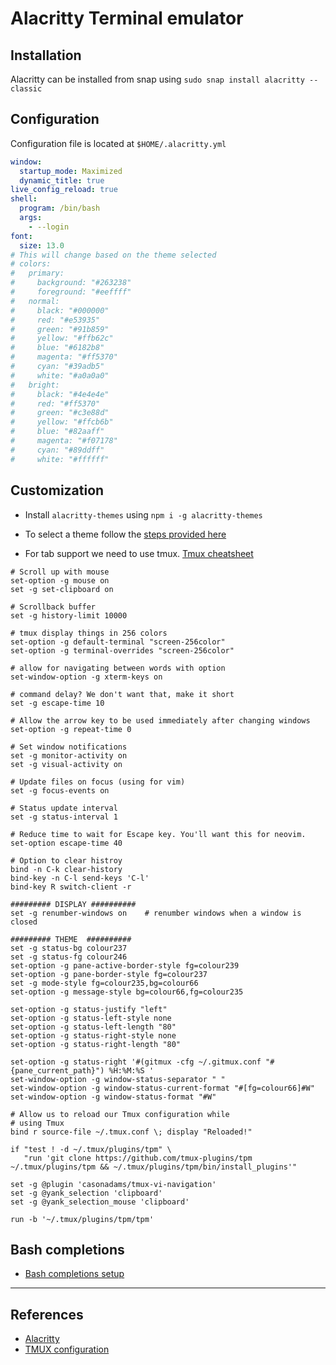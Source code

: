 # Alacritty Terminal emulator

## Installation

Alacritty can be installed from snap using `sudo snap install alacritty --classic`

## Configuration

Configuration file is located at `$HOME/.alacritty.yml`

```YAML
window:
  startup_mode: Maximized
  dynamic_title: true
live_config_reload: true
shell:
  program: /bin/bash
  args:
    - --login
font:
  size: 13.0
# This will change based on the theme selected
# colors:
#   primary:
#     background: "#263238"
#     foreground: "#eeffff"
#   normal:
#     black: "#000000"
#     red: "#e53935"
#     green: "#91b859"
#     yellow: "#ffb62c"
#     blue: "#6182b8"
#     magenta: "#ff5370"
#     cyan: "#39adb5"
#     white: "#a0a0a0"
#   bright:
#     black: "#4e4e4e"
#     red: "#ff5370"
#     green: "#c3e88d"
#     yellow: "#ffcb6b"
#     blue: "#82aaff"
#     magenta: "#f07178"
#     cyan: "#89ddff"
#     white: "#ffffff"
```

## Customization

- Install `alacritty-themes` using `npm i -g alacritty-themes`
- To select a theme follow the [steps provided here](https://github.com/rajasegar/alacritty-themes)

- For tab support we need to use tmux. [Tmux cheatsheet](https://gist.github.com/girip11/542089013bfe5a4dd58f910c73556c31)

```text
# Scroll up with mouse
set-option -g mouse on
set -g set-clipboard on

# Scrollback buffer
set -g history-limit 10000

# tmux display things in 256 colors
set-option -g default-terminal "screen-256color"
set-option -g terminal-overrides "screen-256color"

# allow for navigating between words with option
set-window-option -g xterm-keys on

# command delay? We don't want that, make it short
set -g escape-time 10

# Allow the arrow key to be used immediately after changing windows
set-option -g repeat-time 0

# Set window notifications
set -g monitor-activity on
set -g visual-activity on

# Update files on focus (using for vim)
set -g focus-events on

# Status update interval
set -g status-interval 1

# Reduce time to wait for Escape key. You'll want this for neovim.
set-option escape-time 40

# Option to clear histroy
bind -n C-k clear-history
bind-key -n C-l send-keys 'C-l'
bind-key R switch-client -r

######### DISPLAY ##########
set -g renumber-windows on    # renumber windows when a window is closed

######### THEME  ##########
set -g status-bg colour237
set -g status-fg colour246
set-option -g pane-active-border-style fg=colour239
set-option -g pane-border-style fg=colour237
set -g mode-style fg=colour235,bg=colour66
set-option -g message-style bg=colour66,fg=colour235

set-option -g status-justify "left"
set-option -g status-left-style none
set-option -g status-left-length "80"
set-option -g status-right-style none
set-option -g status-right-length "80"

set-option -g status-right '#(gitmux -cfg ~/.gitmux.conf "#{pane_current_path}") %H:%M:%S '
set-window-option -g window-status-separator " "
set-window-option -g window-status-current-format "#[fg=colour66]#W"
set-window-option -g window-status-format "#W"

# Allow us to reload our Tmux configuration while
# using Tmux
bind r source-file ~/.tmux.conf \; display "Reloaded!"

if "test ! -d ~/.tmux/plugins/tpm" \
   "run 'git clone https://github.com/tmux-plugins/tpm ~/.tmux/plugins/tpm && ~/.tmux/plugins/tpm/bin/install_plugins'"

set -g @plugin 'casonadams/tmux-vi-navigation'
set -g @yank_selection 'clipboard'
set -g @yank_selection_mouse 'clipboard'

run -b '~/.tmux/plugins/tpm/tpm'
```

## Bash completions

- [Bash completions setup](https://github.com/alacritty/alacritty/blob/master/INSTALL.md#shell-completions)

---

## References

- [Alacritty](https://github.com/alacritty/alacritty/blob/master/INSTALL.md)
- [TMUX configuration](https://dev.to/hlappa/my-web-development-environment-alacritty-tmux-neovim-4pd2)
